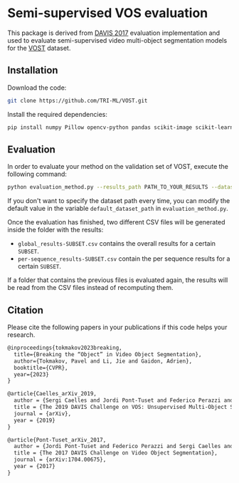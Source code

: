 # Semi-supervised VOS evaluation

This package is derived from  <a href="https://davischallenge.org/davis2017/code.html" target="_blank">DAVIS 2017</a> evaluation implementation and used to evaluate semi-supervised video multi-object segmentation models for the <a href="https://www.vostdataset.org" target="_blank">VOST</a> dataset. 

## Installation
Download the code:
```bash
git clone https://github.com/TRI-ML/VOST.git
```
Install the required dependencies:
```bash
pip install numpy Pillow opencv-python pandas scikit-image scikit-learn tqdm scipy
```

## Evaluation
In order to evaluate your method on the validation set of VOST, execute the following command:
```bash
python evaluation_method.py --results_path PATH_TO_YOUR_RESULTS --dataset_path PATH_TO_VOST --set val
```

If you don't want to specify the dataset path every time, you can modify the default value in the variable `default_dataset_path` in `evaluation_method.py`. 

Once the evaluation has finished, two different CSV files will be generated inside the folder with the results: 
- `global_results-SUBSET.csv` contains the overall results for a certain `SUBSET`. 
- `per-sequence_results-SUBSET.csv` contain the per sequence results for a certain `SUBSET`.

If a folder that contains the previous files is evaluated again, the results will be read from the CSV files instead of recomputing them.

## Citation

Please cite the following papers in your publications if this code helps your research.

```latex
@inproceedings{tokmakov2023breaking,
  title={Breaking the “Object” in Video Object Segmentation},
  author={Tokmakov, Pavel and Li, Jie and Gaidon, Adrien},
  booktitle={CVPR},
  year={2023}
}
```

```latex
@article{Caelles_arXiv_2019,
  author = {Sergi Caelles and Jordi Pont-Tuset and Federico Perazzi and Alberto Montes and Kevis-Kokitsi Maninis and Luc {Van Gool}},
  title = {The 2019 DAVIS Challenge on VOS: Unsupervised Multi-Object Segmentation},
  journal = {arXiv},
  year = {2019}
}
```

```latex
@article{Pont-Tuset_arXiv_2017,
  author = {Jordi Pont-Tuset and Federico Perazzi and Sergi Caelles and Pablo Arbel\'aez and Alexander Sorkine-Hornung and Luc {Van Gool}},
  title = {The 2017 DAVIS Challenge on Video Object Segmentation},
  journal = {arXiv:1704.00675},
  year = {2017}
}
```

